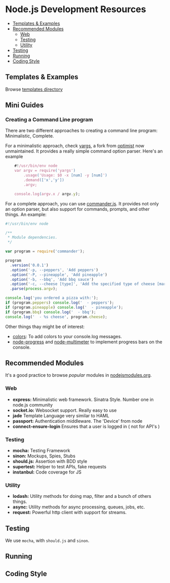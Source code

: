 # Node.js Development Resources

- [Templates & Examples](#templates--examples)
- [Recommended Modules](#recommended-modules)
	- [Web](#web)
	- [Testing](#testing)
	- [Utility](#utility)
- [Testing](#testing-1)
- [Running](#running)
- [Coding Style](#coding-style)

## Templates & Examples

Browse [templates directory](../templates/node.js/)

## Mini Guides

### Creating a Command Line program

There are two different approaches to creating a command line program: Minimalistic, Complete.

For a minimalistic approach, check [yargs](https://github.com/chevex/yargs/), a fork from [optimist](https://github.com/substack/node-optimist) now unmaintained. It provides a really simple command option parser. Here's an example

```javascript
    #!/usr/bin/env node
    var argv = require('yargs')
        .usage('Usage: $0 -x [num] -y [num]')
        .demand(['x','y'])
        .argv;

    console.log(argv.x / argv.y);
```

For a complete approach, you can use [commander.js](https://github.com/visionmedia/commander.js). It provides not only an option parser, but also support for commands, prompts, and other things. An example:

```javascript
#!/usr/bin/env node

/**
 * Module dependencies.
 */

var program = require('commander');

program
  .version('0.0.1')
  .option('-p, --peppers', 'Add peppers')
  .option('-P, --pineapple', 'Add pineapple')
  .option('-b, --bbq', 'Add bbq sauce')
  .option('-c, --cheese [type]', 'Add the specified type of cheese [marble]', 'marble')
  .parse(process.argv);

console.log('you ordered a pizza with:');
if (program.peppers) console.log('  - peppers');
if (program.pineapple) console.log('  - pineapple');
if (program.bbq) console.log('  - bbq');
console.log('  - %s cheese', program.cheese);
```

Other things thay might be of interest:

 * [colors](https://github.com/Marak/colors.js): To add colors to your console.log messages.
 * [node-progress](https://github.com/visionmedia/node-progress) and [node-multimeter](https://github.com/substack/node-multimeter) to implement progress bars on the console.

## Recommended Modules

It's a good practice to browse *popular* modules in [nodejsmodules.org](https://nodejsmodules.org/).

### Web

* **express:** Minimalistic web framework. Sinatra Style. Number one in node.js community
* **socket.io:** Websocket support. Really easy to use
* **jade** Template Language very similar to HAML
* **passport:** Authentication middleware. The 'Device' from node
* **connect-ensure-login** Ensures that a user is logged in ( not for API's )

### Testing

* **mocha:** Testing Framework
* **sinon:** Mockups, Spies, Stubs
* **should.js:** Assertion with BDD style
* **supertest:** Helper to test APIs, fake requests
* **instanbul:** Code coverage for JS

### Utility

* **lodash:** Utility methods for doing map, filter and a bunch of others things.
* **async:** Utility methods for async processing, queues, jobs, etc.
* **request:** Powerful http client with support for streams.

## Testing

We use `mocha`, with `should.js` and `sinon`.

## Running

## Coding Style

